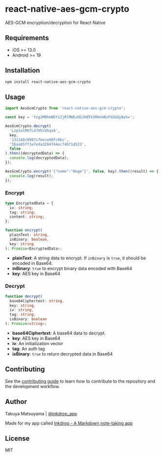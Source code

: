 # react-native-aes-gcm-crypto

AES-GCM encryption/decryption for React Native

## Requirements

- iOS >= 13.0
- Android >= 19

## Installation

```sh
npm install react-native-aes-gcm-crypto
```

## Usage

```js
import AesGcmCrypto from 'react-native-aes-gcm-crypto';

const key = 'Yzg1MDhmNDYzZjRlMWExOGJkNTk5MmVmNzFkOGQyNzk=';

AesGcmCrypto.decrypt(
  'LzpSalRKfL47H5rUhqvA',
  key,
  '131348c0987c7eece60fc0bc',
  '5baa85ff3e7eda3204744ec74b71d523',
  false
).then((decryptedData) => {
  console.log(decryptedData);
});

AesGcmCrypto.encrypt('{"name":"Hoge"}', false, key).then((result) => {
  console.log(result);
});
```

### Encrypt

```ts
type EncryptedData = {
  iv: string;
  tag: string;
  content: string;
};

function encrypt(
  plainText: string,
  inBinary: boolean,
  key: string
): Promise<EncryptedData>;
```

- **plainText**: A string data to encrypt. If `inBinary` is `true`, it should be encoded in Base64.
- **inBinary**: `true` to encrypt binary data encoded with Base64
- **key**: AES key in Base64

### Decrypt

```ts
function decrypt(
  base64Ciphertext: string,
  key: string,
  iv: string,
  tag: string,
  isBinary: boolean
): Promise<string>;
```

- **base64Ciphertext**: A base64 data to decrypt.
- **key**: AES key in Base64
- **iv**: An initialization vector
- **tag**: An auth tag
- **isBinary**: `true` to return decrypted data in Base64

## Contributing

See the [contributing guide](CONTRIBUTING.md) to learn how to contribute to the repository and the development workflow.

## Author

Takuya Matsuyama | [@inkdrop_app](https://twitter.com/inkdrop_app)

Made for my app called [Inkdrop - A Markdown note-taking app](https://www.inkdrop.app/)

## License

MIT
